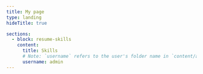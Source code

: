 ```yaml
---
title: My page
type: landing
hideTitle: true

sections:
  - block: resume-skills
    content:
      title: Skills
      # Note: `username` refers to the user's folder name in `content/authors/`
      username: admin
---
```

